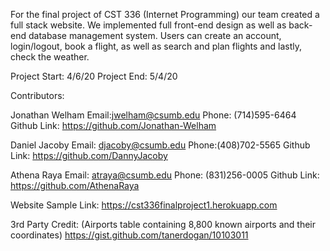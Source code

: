 For the final project of CST 336 (Internet Programming) our team created a full stack website. We implemented full front-end design as well as back-end database management system. Users can create an account, login/logout, book a flight, as well as search and plan flights and lastly, check the weather.

Project Start: 4/6/20
Project End:   5/4/20

Contributors:

Jonathan Welham 
Email:jwelham@csumb.edu
Phone: (714)595-6464
Github Link: https://github.com/Jonathan-Welham


Daniel Jacoby
Email: djacoby@csumb.edu 
Phone:(408)702-5565
Github Link: https://github.com/DannyJacoby


Athena Raya
Email: atraya@csumb.edu
Phone: (831)256-0005
Github Link: https://github.com/AthenaRaya


Website Sample Link:
https://cst336finalproject1.herokuapp.com

3rd Party Credit:
(Airports table containing 8,800 known airports and their coordinates)
https://gist.github.com/tanerdogan/10103011
